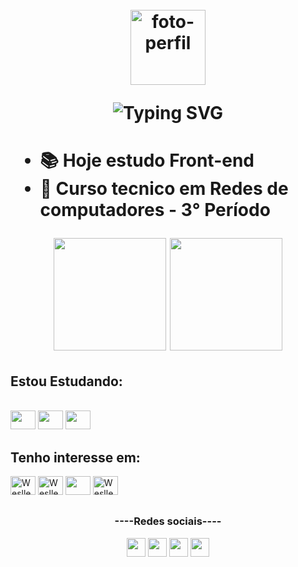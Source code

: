 <h1 align="center">
  <br>
  <img src="https://avatars.githubusercontent.com/u/117620005?v=4" alt="foto-perfil" width="120"/>
  <br>

  ![Typing SVG](https://readme-typing-svg.demolab.com?font=Fira+Code&size=22&pause=1000&random=false&width=435&lines=Helo%2C+my+name+is+Weslley+Richard!;I+am+17+years+old;I+study+computer+network;I'm+a+web+developer)
<h1/>
  
<!-- Aperta windowns + . -->
- 📚 Hoje estudo Front-end
- 📖 Curso tecnico em Redes de computadores - 3° Período

<div align="center">
  <img height="180em" src="https://github-readme-stats.vercel.app/api?username=weslleyrichardi&show_icons=true&theme=radical"/>
  <img height="180em" src="https://github-readme-stats.vercel.app/api/top-langs/?username=weslleyrichardi&layout=compact&theme=radical">
</div>

## Estou Estudando:
<div style="display: inline_block;"><br>
  <img  height="30" width="40" src="https://cdn.jsdelivr.net/gh/devicons/devicon/icons/html5/html5-original.svg" />
  <img  height="30" width="40" src="https://cdn.jsdelivr.net/gh/devicons/devicon/icons/css3/css3-original.svg"/>
  <img  height="30" width="40" src="https://cdn.jsdelivr.net/gh/devicons/devicon/icons/python/python-original.svg" />
</div>

## Tenho interesse em:
<div>
  <img alt="Weslley-ts" height="30" width="40" src="https://cdn.jsdelivr.net/gh/devicons/devicon/icons/typescript/typescript-original.svg" />
  <img alt="Weslley-react" height="30" width="40" src="https://cdn.jsdelivr.net/gh/devicons/devicon/icons/react/react-original.svg" />
  <img  height="30" width="40" src="https://cdn.jsdelivr.net/gh/devicons/devicon/icons/javascript/javascript-original.svg"/>
  <img alt="Weslley-njs" height="30" width="40" src="https://cdn.jsdelivr.net/gh/devicons/devicon/icons/nodejs/nodejs-original.svg" />
</div>

##
<div align="center">
  <h3>----Redes sociais----</h3>
  <a href="https://instagram.com/dev.weslleyrichard" target="_blank"><img height="30px" src="https://img.shields.io/badge/Instagram-E4405F?style=for-the-badge&logo=instagram&logoColor=white"/></a>
  <a href="https://www.linkedin.com/in/weslley-richard/" target="_blank"><img height="30px" src="https://img.shields.io/badge/LinkedIn-0077B5?style=for-the-badge&logo=linkedin&logoColor=white"/></a>
  <a href="https://discord.gg/Hm47gvEpQQ" target="_blank"><img height="30px" src="https://img.shields.io/badge/Discord-7289DA?style=for-the-badge&logo=discord&logoColor=white"/></a>
  <a href="https://www.youtube.com/@dev.weslleyrichard" target="_blank"><img height="30px" src="https://img.shields.io/badge/YouTube-FF0000?style=for-thebadge&logo=youtube&logoColor=white"/></a>
</div>
